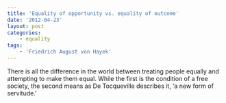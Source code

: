 ```yaml
---
title: 'Equality of opportunity vs. equality of outcome'
date: '2012-04-23'
layout: post
categories:
    - equality
tags:
    - 'Friedrich August von Hayek'
---
```


There is all the difference in the world between treating people equally and attempting to make them equal. While the first is the condition of a free society, the second means as De Tocqueville describes it, ‘a new form of servitude.’